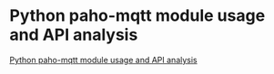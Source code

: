# Python paho-mqtt module usage and API analysis
[Python paho-mqtt module usage and API analysis](https://aiwithcloud.com/2022/09/16/python_paho_mqtt_module_usage_and_api_analysis/)